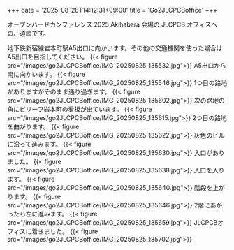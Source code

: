 +++
date = '2025-08-28T14:12:31+09:00'
title = 'Go2JLCPCBoffice'
+++

オープンハードカンファレンス 2025 Akihabara 会場の JLCPCB オフィスへの、道順です。

地下鉄新宿線岩本町駅A5出口に向かいます。その他の交通機関を使った場合はA5出口を目指してください。
{{< figure src="/images/go2JLCPCBoffice/IMG_20250825_135532.jpg">}}
A5出口から南に向かいます。
{{< figure src="/images/go2JLCPCBoffice/IMG_20250825_135546.jpg">}}
1つ目の路地がありますがそのまま通り過ぎます。
{{< figure src="/images/go2JLCPCBoffice/IMG_20250825_135602.jpg">}}
次の路地の角にビリーフ岩本町の看板が出ています。
{{< figure src="/images/go2JLCPCBoffice/IMG_20250825_135615.jpg">}}
2つ目の路地を曲がります。
{{< figure src="/images/go2JLCPCBoffice/IMG_20250825_135622.jpg">}}
灰色のビルに沿って進みます。
{{< figure src="/images/go2JLCPCBoffice/IMG_20250825_135630.jpg">}}
入口がありました。
{{< figure src="/images/go2JLCPCBoffice/IMG_20250825_135638.jpg">}}
入口を入ります。
{{< figure src="/images/go2JLCPCBoffice/IMG_20250825_135640.jpg">}}
階段を上がります。
{{< figure src="/images/go2JLCPCBoffice/IMG_20250825_135646.jpg">}}
2階にあがったら左に進みます。
{{< figure src="/images/go2JLCPCBoffice/IMG_20250825_135659.jpg">}}
JLCPCBオフィスに着きました。
{{< figure src="/images/go2JLCPCBoffice/IMG_20250825_135702.jpg">}}

